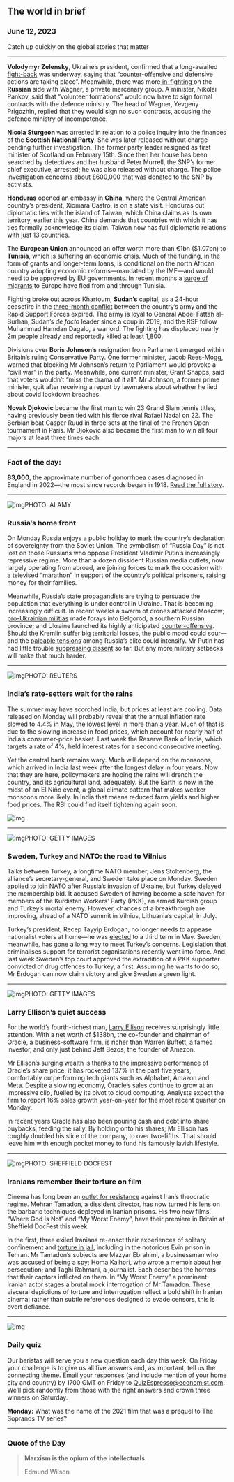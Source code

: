 ## The world in brief

### June 12, 2023

Catch up quickly on the global stories that matter



------



**Volodymyr Zelensky**, Ukraine’s president, confirmed that a long-awaited [fight-back](https://www.economist.com/leaders/2023/06/08/ukraine-strikes-back) was underway, saying that “counter-offensive and defensive actions are taking place”. Meanwhile, there was more[ in-fighting ](https://www.economist.com/the-economist-explains/2023/05/11/why-the-boss-of-wagner-group-is-feuding-with-russias-military-leaders)on the **Russian** side with Wagner, a private mercenary group. A minister, Nikolai Pankov, said that “volunteer formations” would now have to sign formal contracts with the defence ministry. The head of Wagner, Yevgeny Prigozhin, replied that they would sign no such contracts, accusing the defence ministry of incompetence.

**Nicola Sturgeon** was arrested in relation to a police inquiry into the finances of the **Scottish National Party**. She was later released without charge pending further investigation. The former party leader resigned as first minister of Scotland on February 15th. Since then her house has been searched by detectives and her husband Peter Murrell, the SNP’s former chief executive, arrested; he was also released without charge. The police investigation concerns about £600,000 that was donated to the SNP by activists.

**Honduras** opened an embassy in **China**, where the Central American country’s president, Xiomara Castro, is on a state visit. Honduras cut diplomatic ties with the island of Taiwan, which China claims as its own territory, earlier this year. China demands that countries with which it has ties formally acknowledge its claim. Taiwan now has full diplomatic relations with just 13 countries.

The **European Union** announced an offer worth more than €1bn ($1.07bn) to **Tunisia**, which is suffering an economic crisis. Much of the funding, in the form of grants and longer-term loans, is conditional on the north African country adopting economic reforms—mandated by the IMF—and would need to be approved by EU governments. In recent months a [surge of migrants](https://www.economist.com/the-economist-explains/2023/05/03/why-are-migrants-to-europe-fleeing-from-and-through-tunisia) to Europe have fled from and through Tunisia.

Fighting broke out across Khartoum, **Sudan’s** capital, as a 24-hour ceasefire in the [three-month conflict](https://www.economist.com/middle-east-and-africa/2023/04/20/sudan-is-sliding-towards-civil-war) between the country’s army and the Rapid Support Forces expired. The army is loyal to General Abdel Fattah al-Burhan, Sudan’s *de facto* leader since a coup in 2019, and the RSF follow Muhammad Hamdan Dagalo, a warlord. The fighting has displaced nearly 2m people already and reportedly killed at least 1,800.

Divisions over **Boris Johnson’s** resignation from Parliament emerged within Britain’s ruling Conservative Party. One former minister, Jacob Rees-Mogg, warned that blocking Mr Johnson’s return to Parliament would provoke a “civil war” in the party. Meanwhile, one current minister, Grant Shapps, said that voters wouldn’t “miss the drama of it all”. Mr Johnson, a former prime minister, quit after receiving a report by lawmakers about whether he lied about covid lockdown breaches.

**Novak Djokovic** became the first man to win 23 Grand Slam tennis titles, having previously been tied with his fierce rival Rafael Nadal on 22. The Serbian beat Casper Ruud in three sets at the final of the French Open tournament in Paris. Mr Djokovic also became the first man to win all four majors at least three times each.



------



### Fact of the day: 

**83,000**, the approximate number of gonorrhoea cases diagnosed in England in 2022—the most since records began in 1918. [Read the full story](https://www.economist.com/britain/2023/06/08/why-does-london-have-so-much-sexually-transmitted-disease).



------



![img](https://niceboy.online/insight/public/Espresso/PHOTOS/20230610_dap358.jpg)PHOTO: ALAMY

### Russia’s home front

On Monday Russia enjoys a public holiday to mark the country’s declaration of sovereignty from the Soviet Union. The symbolism of “Russia Day” is not lost on those Russians who oppose President Vladimir Putin’s increasingly repressive regime. More than a dozen dissident Russian media outlets, now largely operating from abroad, are joining forces to mark the occasion with a televised “marathon” in support of the country’s political prisoners, raising money for their families.

Meanwhile, Russia’s state propagandists are trying to persuade the population that everything is under control in Ukraine. That is becoming increasingly difficult. In recent weeks a swarm of drones attacked Moscow; [pro-Ukrainian militias](https://www.economist.com/europe/2023/05/25/who-are-the-militias-raiding-russias-belgorod-region) made forays into Belgorod, a southern Russian province; and Ukraine launched its highly anticipated [counter-offensive](https://www.economist.com/briefing/2023/06/07/ukraines-counter-offensive-is-gathering-pace). Should the Kremlin suffer big territorial losses, the public mood could sour—and the [palpable tensions](https://www.economist.com/the-economist-explains/2023/05/11/why-the-boss-of-wagner-group-is-feuding-with-russias-military-leaders) among Russia’s elite could intensify. Mr Putin has had little trouble [suppressing dissent](https://www.economist.com/briefing/2023/02/20/the-invasion-has-stalled-but-putins-war-on-dissent-marches-on) so far. But any more military setbacks will make that much harder.



------



![img](https://niceboy.online/insight/public/Espresso/PHOTOS/20230610_dap360.jpg)PHOTO: REUTERS

### India’s rate-setters wait for the rains

The summer may have scorched India, but prices at least are cooling. Data released on Monday will probably reveal that the annual inflation rate slowed to 4.4% in May, the lowest level in more than a year. Much of that is due to the slowing increase in food prices, which account for nearly half of India’s consumer-price basket. Last week the Reserve Bank of India, which targets a rate of 4%, held interest rates for a second consecutive meeting.

Yet the central bank remains wary. Much will depend on the monsoons, which arrived in India last week after the longest delay in four years. Now that they are here, policymakers are hoping the rains will drench the country, and its agricultural land, adequately. But the Earth is now in the midst of an El Niño event, a global climate pattern that makes weaker monsoons more likely. In India that means reduced farm yields and higher food prices. The RBI could find itself tightening again soon.

![img](https://niceboy.online/insight/public/Espresso/PHOTOS/20230617_DAC498.jpg)



------



![img](https://niceboy.online/insight/public/Espresso/PHOTOS/20230610_dap359.jpg)PHOTO: GETTY IMAGES

### Sweden, Turkey and NATO: the road to Vilnius

Talks between Turkey, a longtime NATO member, Jens Stoltenberg, the alliance’s secretary-general, and Sweden take place on Monday. Sweden applied to [join NATO](https://www.economist.com/europe/2022/05/12/sweden-is-following-finlands-lead-on-joining-nato) after Russia’s invasion of Ukraine, but Turkey delayed the membership bid. It accused Sweden of having become a safe haven for members of the Kurdistan Workers’ Party (PKK), an armed Kurdish group and Turkey’s mortal enemy. However, chances of a breakthrough are improving, ahead of a NATO summit in Vilnius, Lithuania’s capital, in July.

Turkey’s president, Recep Tayyip Erdogan, no longer needs to appease nationalist voters at home—he was [elected](https://www.economist.com/europe/2023/05/28/recep-tayyip-erdogan-is-re-elected-as-turkeys-president) to a third term in May. Sweden, meanwhile, has gone a long way to meet Turkey’s concerns. Legislation that criminalises support for terrorist organisations recently went into force. And last week Sweden’s top court approved the extradition of a PKK supporter convicted of drug offences to Turkey, a first. Assuming he wants to do so, Mr Erdogan can now claim victory and give Sweden a green light.



------



![img](https://niceboy.online/insight/public/Espresso/PHOTOS/20230610_dap361.jpg)PHOTO: GETTY IMAGES

### Larry Ellison’s quiet success

For the world’s fourth-richest man, [Larry Ellison](https://www.economist.com/business/2020/09/23/can-tiktok-help-oracle-stay-relevant-in-the-cloud-computing-age) receives surprisingly little attention. With a net worth of $138bn, the co-founder and chairman of Oracle, a business-software firm, is richer than Warren Buffett, a famed investor, and only just behind Jeff Bezos, the founder of Amazon.

Mr Ellison’s surging wealth is thanks to the impressive performance of Oracle’s share price; it has rocketed 137% in the past five years, comfortably outperforming tech giants such as Alphabet, Amazon and Meta. Despite a slowing economy, Oracle’s sales continue to grow at an impressive clip, fuelled by its pivot to cloud computing. Analysts expect the firm to report 16% sales growth year-on-year for the most recent quarter on Monday.

In recent years Oracle has also been pouring cash and debt into share buybacks, feeding the rally. By holding onto his shares, Mr Ellison has roughly doubled his slice of the company, to over two-fifths. That should leave him with enough pocket money to fund his famously lavish lifestyle.



------



![img](https://niceboy.online/insight/public/Espresso/PHOTOS/20230610_dap362.jpg)PHOTO: SHEFFIELD DOCFEST

### Iranians remember their torture on film

Cinema has long been an [outlet for resistance](https://www.economist.com/culture/2022/11/15/jafar-panahis-no-bears-reflects-the-bleakness-of-life-in-iran) against Iran’s theocratic regime. Mehran Tamadon, a dissident director, has now turned his lens on the barbaric techniques deployed in Iranian prisons. His two new films, “Where God Is Not” and “My Worst Enemy”, have their premiere in Britain at Sheffield DocFest this week.

In the first, three exiled Iranians re-enact their experiences of solitary confinement and [torture in jail](https://www.economist.com/culture/2022/11/24/irans-women-prisoners-face-down-their-inquisitors), including in the notorious Evin prison in Tehran. Mr Tamadon’s subjects are Mazyar Ebrahimi, a businessman who was accused of being a spy; Homa Kalhori, who wrote a memoir about her persecution; and Taghi Rahmani, a journalist. Each describes the horrors that their captors inflicted on them. In “My Worst Enemy” a prominent Iranian actor stages a brutal mock interrogation of Mr Tamadon. These visceral depictions of torture and interrogation reflect a bold shift in Iranian cinema: rather than subtle references designed to evade censors, this is overt defiance.



------



![img](https://niceboy.online/insight/public/Espresso/PHOTOS/EspressoQuiz_44.jpeg)

### Daily quiz

Our baristas will serve you a new question each day this week. On Friday your challenge is to give us all five answers and, as important, tell us the connecting theme. Email your responses (and include mention of your home city and country) by 1700 GMT on Friday to [QuizEspresso@economist.com](https://mail.google.com/mail/?view=cm&fs=1&tf=1&to=QuizEspresso@economist.com). We’ll pick randomly from those with the right answers and crown three winners on Saturday.

**Monday:** What was the name of the 2021 film that was a prequel to The Sopranos TV series?



------

### Quote of the Day

> **Marxism is the opium of the intellectuals.**
>
> Edmund Wilson





